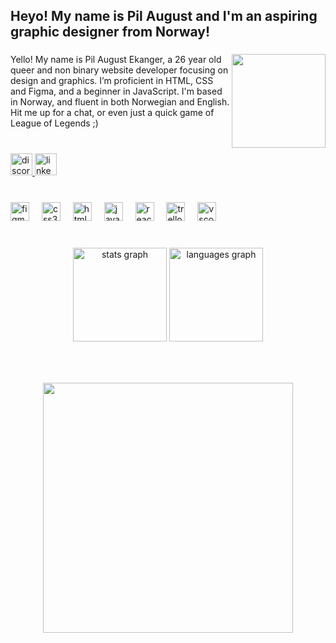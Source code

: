 <h2 align="left">Heyo! My name is Pil August and I'm an aspiring graphic designer from Norway!</h2>

###

<img align="right" height="150" src="https://media1.giphy.com/media/v1.Y2lkPTc5MGI3NjExMXh1MDJlaGpsdmdzcnh2dHZuYjZhYWp4YXByamJnNms4OWtnZWhwMCZlcD12MV9pbnRlcm5hbF9naWZfYnlfaWQmY3Q9Zw/xIYk3FM9RDymf0TDoT/giphy.gif"  />

###

<p align="left">
  Yello! My name is Pil August Ekanger, a 26 year old queer and non binary website developer focusing on design and graphics. I’m proficient in HTML, CSS and Figma, and a beginner in JavaScript. I'm based in Norway, and fluent in both Norwegian and English. Hit me up for a chat, or even just a quick game of League of Legends ;)
</p>

###

<br clear="both">

<div align="left">
  <a href="https://discord.gg/cCqppBtr" target="_blank">
    <img src="https://img.shields.io/static/v1?message=Discord&logo=discord&label=&color=7289DA&logoColor=white&labelColor=&style=for-the-badge" height="35" alt="discord logo"  />
  </a>
  <a href="https://no.linkedin.com/in/pil-august-ekanger-058a6b342" target="_blank">
    <img src="https://img.shields.io/static/v1?message=LinkedIn&logo=linkedin&label=&color=0077B5&logoColor=white&labelColor=&style=for-the-badge" height="35" alt="linkedin logo"  />
  </a>
</div>

###

<br clear="both">

<div align="left">
  <img src="https://cdn.jsdelivr.net/gh/devicons/devicon/icons/figma/figma-original.svg" height="30" alt="figma logo"  />
  <img width="12" />
  <img src="https://cdn.jsdelivr.net/gh/devicons/devicon/icons/css3/css3-original.svg" height="30" alt="css3 logo"  />
  <img width="12" />
  <img src="https://cdn.jsdelivr.net/gh/devicons/devicon/icons/html5/html5-original.svg" height="30" alt="html5 logo"  />
  <img width="12" />
  <img src="https://cdn.jsdelivr.net/gh/devicons/devicon/icons/javascript/javascript-original.svg" height="30" alt="javascript logo"  />
  <img width="12" />
  <img src="https://cdn.jsdelivr.net/gh/devicons/devicon/icons/react/react-original.svg" height="30" alt="react logo"  />
  <img width="12" />
  <img src="https://cdn.jsdelivr.net/gh/devicons/devicon/icons/trello/trello-plain.svg" height="30" alt="trello logo"  />
  <img width="12" />
  <img src="https://cdn.jsdelivr.net/gh/devicons/devicon/icons/vscode/vscode-original.svg" height="30" alt="vscode logo"  />
</div>

###

<br clear="both">

<div align="center">
  <img src="https://github-readme-stats.vercel.app/api?username=pilaugust&hide_title=false&hide_rank=false&show_icons=true&include_all_commits=true&count_private=true&disable_animations=false&theme=ocean_dark&locale=en&hide_border=false" height="150" alt="stats graph"  />
  <img src="https://github-readme-stats.vercel.app/api/top-langs?username=pilaugust&locale=en&hide_title=false&layout=compact&card_width=320&langs_count=5&theme=ocean_dark&hide_border=false" height="150" alt="languages graph"  />
</div>

###

<br clear="both">

###

<div align="center">
  <img height="400" src="https://media1.giphy.com/media/v1.Y2lkPTc5MGI3NjExdWNmYWtkd3VzaGliZnZyeWxtYTQyOGpoZm84YXFsNmQxZXFtNDU5cSZlcD12MV9pbnRlcm5hbF9naWZfYnlfaWQmY3Q9Zw/FjGEQSybauJqM/giphy.gif"  />
</div>

###
